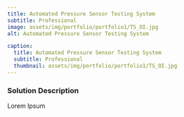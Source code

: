 ```yaml
---
title: Automated Pressure Sensor Testing System
subtitle: Professional
image: assets/img/portfolio/portfolio1/TS_OI.jpg
alt: Automated Pressure Sensor Testing System

caption:
  title: Automated Pressure Sensor Testing System
  subtitle: Professional
  thumbnail: assets/img/portfolio/portfolio1/TS_OI.jpg
---
```

### Solution Description

Lorem Ipsum 